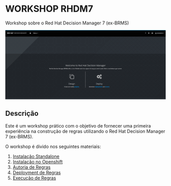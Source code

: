 # WORKSHOP RHDM7
Workshop sobre o Red Hat Decision Manager 7 (ex-BRMS)

![Overview](./images/rhdm7.png)

## Descrição
Este é um workshop prático com o objetivo de fornecer uma primeira experiência na construção de regras utilizando o Red Hat Decision Manager 7 (ex-BRMS).

O workshop é divido nos seguintes materiais:

1. [Instalação Standalone](./lab01/README.md)
2. [Instalação no Openshift](./lab02/README.md)
3. [Autoria de Regras](./lab03/README.md)
4. [Deployment de Regras](./lab04/README.md)
5. [Execução de Regras](./lab05/README.md)

